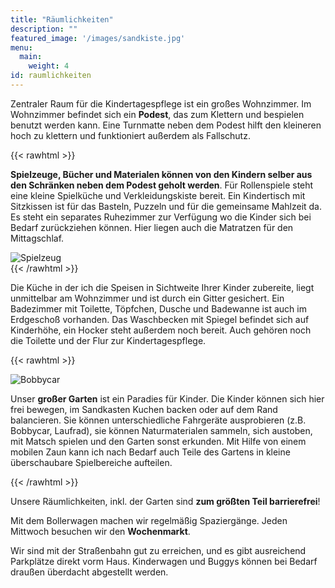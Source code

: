 ```yaml
---
title: "Räumlichkeiten"
description: ""
featured_image: '/images/sandkiste.jpg'
menu:
  main:
    weight: 4
id: raumlichkeiten
---
```


Zentraler Raum für die Kindertagespflege ist ein großes Wohnzimmer. Im Wohnzimmer befindet sich ein **Podest**, das zum Klettern und bespielen benutzt werden kann. Eine Turnmatte neben dem Podest hilft den kleineren hoch zu klettern und funktioniert außerdem als Fallschutz. 


{{< rawhtml >}}
<div class="flex flex-wrap">
<div class="w-100 w-100-ns w-50-l pa2">
    <p><strong>Spielzeuge, Bücher und Materialen können von den Kindern selber aus den Schränken neben dem Podest geholt werden</strong>. Für Rollenspiele steht eine kleine Spielküche und Verkleidungskiste bereit. Ein Kindertisch mit Sitzkissen ist für das Basteln, Puzzeln und für die gemeinsame Mahlzeit da. Es steht ein separates Ruhezimmer zur Verfügung wo die Kinder sich bei Bedarf zurückziehen können. Hier liegen auch die Matratzen für den Mittagschlaf.
 </p>
  </div>
  <div class="w-100 w-100-ns w-100-m w-50-l pa0 pa2-ns">
    <img src="/images/spielzeug.jpg" alt="Spielzeug" class="br4 p5 ma1">
    </div>
</div>
{{< /rawhtml >}}

Die Küche in der ich die Speisen in Sichtweite Ihrer Kinder zubereite, liegt unmittelbar am Wohnzimmer und ist durch ein Gitter gesichert. Ein Badezimmer mit Toilette, Töpfchen, Dusche und Badewanne ist auch im Erdgeschoß vorhanden. Das Waschbecken mit Spiegel befindet sich auf Kinderhöhe, ein Hocker steht außerdem noch bereit.  Auch gehören noch die Toilette und der Flur zur Kindertagespflege.

{{< rawhtml >}}
<div class="flex flex-wrap">
<div class="w-100 w-100-ns w-100-m w-50-l m0 pa0 pa2-ns">
    <img src="/images/bobbycar.jpg" alt="Bobbycar" class="br4 ma1">
    </div>
    <div class="w-100 w-100-ns w-50-l pa2">
    <p>
  Unser <strong>großer Garten</strong> ist ein Paradies für Kinder. Die Kinder können sich hier frei bewegen, im Sandkasten Kuchen backen oder auf dem Rand balancieren. Sie können unterschiedliche Fahrgeräte ausprobieren (z.B. Bobbycar, Laufrad), sie können Naturmaterialen sammeln, sich austoben, mit Matsch spielen und den Garten sonst erkunden. Mit Hilfe von einem mobilen Zaun kann ich nach Bedarf auch Teile des Gartens in kleine überschaubare Spielbereiche aufteilen.
  </p>
  </div>
</div>
{{< /rawhtml >}}


Unsere Räumlichkeiten, inkl. der Garten sind **zum größten Teil barrierefrei**!

Mit dem Bollerwagen machen wir regelmäßig Spaziergänge. Jeden Mittwoch besuchen wir den **Wochenmarkt**.

Wir sind mit der Straßenbahn gut zu erreichen, und es gibt ausreichend Parkplätze direkt vorm Haus. Kinderwagen und Buggys können bei Bedarf draußen überdacht abgestellt werden.

